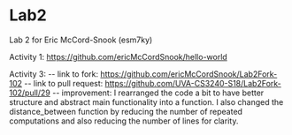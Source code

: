 # Lab2
Lab 2 for Eric McCord-Snook (esm7ky)

Activity 1: https://github.com/ericMcCordSnook/hello-world

Activity 3: 
 -- link to fork: https://github.com/ericMcCordSnook/Lab2Fork-102
 -- link to pull request: https://github.com/UVA-CS3240-S18/Lab2Fork-102/pull/29
 -- improvement: I rearranged the code a bit to have better structure and abstract main functionality into a function. I also changed the distance_between function by reducing the number of repeated computations and also reducing the number of lines for clarity.
